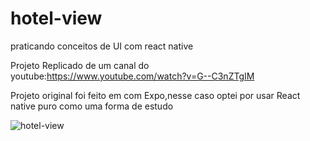# hotel-view
praticando conceitos de UI com react native

Projeto Replicado de um canal do youtube:https://www.youtube.com/watch?v=G--C3nZTgIM

Projeto original foi feito em com Expo,nesse caso optei por usar React native puro como uma forma de estudo 

![hotel-view](https://github.com/gabrinunes/hotel-view/blob/master/hotel.gif)


